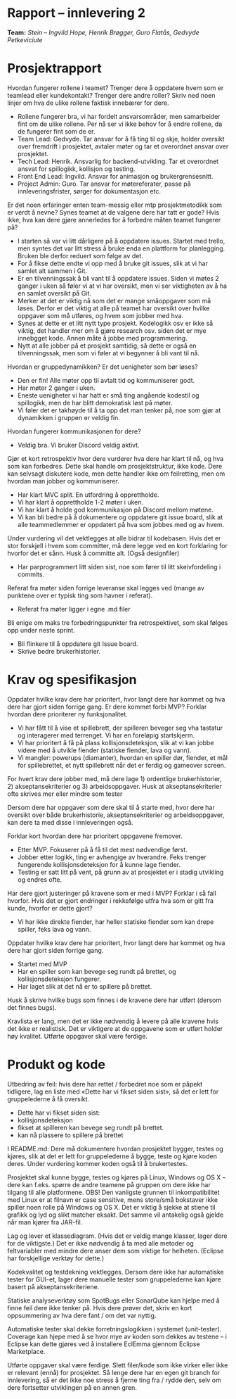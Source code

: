 # Rapport – innlevering 2
**Team:** *Stein* – *Ingvild Hope, Henrik Brøgger, Guro Flatås, Gedvyde Petkeviciute*

# Prosjektrapport


Hvordan fungerer rollene i teamet? Trenger dere å oppdatere hvem som er teamlead eller kundekontakt?
Trenger dere andre roller? Skriv ned noen linjer om hva de ulike rollene faktisk innebærer for dere.
- Rollene fungerer bra, vi har fordelt ansvarsområder, men samarbeider fint om de ulike rollene. Per nå ser vi ikke behov for å endre rollene, da de fungerer fint som de er. 
- Team Lead: Gedvyde. Tar ansvar for å få ting til og skje, holder oversikt over fremdrift i prosjektet, avtaler møter og tar et overordnet ansvar over prosjektet. 
- Tech Lead: Henrik. Ansvarlig for backend-utvikling. Tar et overordnet ansvat for spillogikk, kollisjon og testing. 
- Front End Lead: Ingvild. Ansvar for animasjon og brukergrensesnitt. 
- Project Admin: Guro. Tar ansvar for møtereferater, passe på innleveringsfrister, sørger for dokumentasjon etc. 


Er det noen erfaringer enten team-messig eller mtp prosjektmetodikk som er verdt å nevne? Synes teamet at de valgene dere har tatt er gode? Hvis ikke, hva kan dere gjøre annerledes for å forbedre måten teamet fungerer på?
- I starten så var vi litt dårligere på å oppdatere issues. Startet med trello, men syntes det var litt stress å bruke enda en plattform for planlegging. Bruken ble derfor reduert som følge av det. 
- For å fikse dette endte vi opp med å bruke git issues, slik at vi har samlet alt sammen i Git. 
- Er en tilvenningssak å bli vant til å oppdatere issues. Siden vi møtes 2 ganger i uken så føler vi at vi har oversikt, men vi ser viktigheten av å ha en samlet oversikt på Git. 
- Merker at det er viktig nå som det er mange småoppgaver som må løses. Derfor er det viktig at alle på teamet har oversikt over hvilke oppgaver som må utføres, og hvem som jobber med hva. 
- Synes at dette er et litt nytt type prosjekt. Kodelogikk osv er ikke så viktig, det handler mer om å gjøre research osv. siden det er mye innebgget kode. Annen måte å jobbe med programmering. 
- Nytt at alle jobber på et prosjekt samtidig, så dette er også en tilvenningssak, men som vi føler at vi begynner å bli vant til nå. 


Hvordan er gruppedynamikken? Er det uenigheter som bør løses?
- Den er fin! Alle møter opp til avtalt tid og kommuniserer godt. 
- Har møter 2 ganger i uken. 
- Eneste uenigheter vi har hatt er små ting angående kodestil og spillogikk, men de har blitt demokratisk løst på møter. 
- Vi føler det er takhøyde til å ta opp det man tenker på, noe som gjør at dynamikken i gruppen er veldig fin.


Hvordan fungerer kommunikasjonen for dere?
- Veldig bra. Vi bruker Discord veldig aktivt.

Gjør et kort retrospektiv hvor dere vurderer hva dere har klart til nå, og hva som kan forbedres. Dette skal handle om prosjektstruktur, ikke kode. Dere kan selvsagt diskutere kode, men dette handler ikke om feilretting, men om hvordan man jobber og kommuniserer.
- Har klart MVC split. En utfordring å opprettholde. 
- Vi har klart å opprettholde 1-2 møter i uken. 
- Vi har klart å holde god kommunikasjon på Discord mellom møtene. 
- Vi kan bli bedre på å dokumentere og oppdatere git issue board, slik at alle teammedlemmer er oppdatert på hva som jobbes med og av hvem.

Under vurdering vil det vektlegges at alle bidrar til kodebasen. Hvis det er stor forskjell i hvem som committer, må dere legge ved en kort forklaring for hvorfor det er sånn. Husk å committe alt. (Også designfiler)
- Har parprogrammert litt siden sist, noe som fører til litt skeivfordeling i commits. 

Referat fra møter siden forrige leveranse skal legges ved (mange av punktene over er typisk ting som havner i referat).
- Referat fra møter ligger i egne .md filer

Bli enige om maks tre forbedringspunkter fra retrospektivet, som skal følges opp under neste sprint.
 - Bli flinkere til å oppdatere git Issue board. 
 - Skrive bedre brukerhistorier.


# Krav og spesifikasjon

Oppdater hvilke krav dere har prioritert, hvor langt dere har kommet og hva dere har gjort siden forrige gang. Er dere kommet forbi MVP? Forklar hvordan dere prioriterer ny funksjonalitet.
- Vi har fått til å vise et spillebrett, der spilleren beveger seg vha tastatur og interagerer med terrenget. Vi har en foreløpig startskjerm. 
- Vi har prioritert å få på plass kollisjonsdeteksjon, slik at vi kan jobbe videre med å utvikle fiender (statiske fiender, lava og vann). 
- Vi mangler: powerups (diamanter), hvordan en spiller dør, fiender, et mål for spillebrettet, et nytt spillebrett når det er ferdig og gameover screen. 

For hvert krav dere jobber med, må dere lage 1) ordentlige brukerhistorier, 2) akseptansekriterier og 3) arbeidsoppgaver. Husk at akseptansekriterier ofte skrives mer eller mindre som tester

Dersom dere har oppgaver som dere skal til å starte med, hvor dere har oversikt over både brukerhistorie, akseptansekriterier og arbeidsoppgaver, kan dere ta med disse i innleveringen også.

Forklar kort hvordan dere har prioritert oppgavene fremover.
- Etter MVP. Fokuserer på å få til det mest nødvendige først. 
- Jobber etter logikk, ting er avhengige av hverandre. Feks trenger fungerende kollisjonsdeteksjon for å kunne lage fiender. 
- Testing er satt litt på vent, på grunn av at prosjektet er i stadig utvikling og endres ofte.

Har dere gjort justeringer på kravene som er med i MVP? Forklar i så fall hvorfor. Hvis det er gjort endringer i rekkefølge utfra hva som er gitt fra kunde, hvorfor er dette gjort?
- Vi har ikke direkte fiender, har heller statiske fiender som kan drepe spiller, feks lava og vann. 

Oppdater hvilke krav dere har prioritert, hvor langt dere har kommet og hva dere har gjort siden forrige gang.
- Startet med MVP 
- Har en spiller som kan bevege seg rundt på brettet, og kollisjonsdeteksjon fungerer.
- Har laget slik at det nå er to spillere på brettet. 

Husk å skrive hvilke bugs som finnes i de kravene dere har utført (dersom det finnes bugs).

Kravlista er lang, men det er ikke nødvendig å levere på alle kravene hvis det ikke er realistisk. Det er viktigere at de oppgavene som er utført holder høy kvalitet. Utførte oppgaver skal være ferdige.

# Produkt og kode

Utbedring av feil: hvis dere har rettet / forbedret noe som er påpekt tidligere, lag en liste med «Dette har vi fikset siden sist», så det er lett for gruppelederne å få oversikt.
- Dette har vi fikset siden sist:
- kollisjonsdeteksjon
- fikset at spilleren kan bevege seg rundt på brettet. 
- kan nå plassere to spillere på brettet

I README.md: Dere må dokumentere hvordan prosjektet bygger, testes og kjøres, slik at det er lett for gruppelederne å bygge, teste og kjøre koden deres. Under vurdering kommer koden også til å brukertestes.

Prosjektet skal kunne bygge, testes og kjøres på Linux, Windows og OS X – dere kan f.eks. spørre de andre teamene på gruppen om dere ikke har tilgang til alle platformene. OBS! Den vanligste grunnen til inkompatibilitet med Linux er at filnavn er case sensitive, mens store/små bokstaver ikke spiller noen rolle på Windows og OS X. Det er viktig å sjekke at stiene til grafikk og lyd og slikt matcher eksakt. Det samme vil antakelig også gjelde når man kjører fra JAR-fil.

Lag og lever et klassediagram. (Hvis det er veldig mange klasser, lager dere for de viktigste.) Det er ikke nødvendig å ta med alle metoder og feltvariabler med mindre dere anser dem som viktige for helheten. (Eclipse har forskjellige verktøy for dette.)

Kodekvalitet og testdekning vektlegges. Dersom dere ikke har automatiske tester for GUI-et, lager dere manuelle tester som gruppelederne kan kjøre basert på akseptansekriteriene.

Statiske analyseverktøy som SpotBugs eller SonarQube kan hjelpe med å finne feil dere ikke tenker på. Hvis dere prøver det, skriv en kort oppsummering av hva dere fant / om det var nyttig.

Automatiske tester skal dekke forretningslogikken i systemet (unit-tester). Coverage kan hjepe med å se hvor mye av koden som dekkes av testene – i Eclipse kan dette gjøres ved å installere EclEmma gjennom Eclipse Marketplace.

Utførte oppgaver skal være ferdige. Slett filer/kode som ikke virker eller ikke er relevant (ennå) for prosjektet. Så lenge dere har en egen git branch for innlevering, så er det ikke noe stress å fjerne ting fra / rydde den, selv om dere fortsetter utviklingen på en annen gren.
